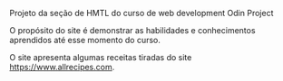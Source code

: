Projeto da seção de HMTL do curso de web development Odin Project

O propósito do site é demonstrar as habilidades e conhecimentos aprendidos até esse momento do curso.

O site apresenta algumas receitas tiradas do site https://www.allrecipes.com.
